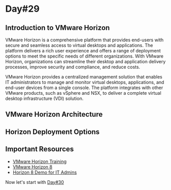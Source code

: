 # Day#29

## Introduction to VMware Horizon

VMware Horizon is a comprehensive platform that provides end-users with secure and seamless access to virtual desktops and applications. The platform delivers a rich user experience and offers a range of deployment options to meet the specific needs of different organizations. With VMware Horizon, organizations can streamline their desktop and application delivery processes, improve security and compliance, and reduce costs.

VMware Horizon provides a centralized management solution that enables IT administrators to manage and monitor virtual desktops, applications, and end-user devices from a single console. The platform integrates with other VMware products, such as vSphere and NSX, to deliver a complete virtual desktop infrastructure (VDI) solution.



## VMware Horizon Architecture

## Horizon Deployment Options

## Important Resources
+ [VMware Horizon Training](https://www.youtube.com/watch?v=Oz9y0qhnSrI)
+ [VMware Horizon 8](https://www.youtube.com/watch?v=P1GP2sagV0o&list=PL3yFY36yHYxksf5TK65YpdOF6deCTz1qK)
+ [Horizon 8 Demo for IT Admins](https://www.youtube.com/watch?v=8XQY-x_UriI)

Now let's start with [Day#30](Day%4030.md)
